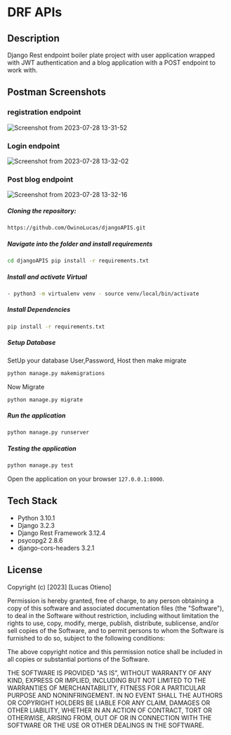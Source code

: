# DRF APIs
## Description
Django Rest endpoint boiler plate project with user application wrapped with JWT authentication and a blog application with a POST endpoint to work with.

## Postman Screenshots
### registration endpoint
![Screenshot from 2023-07-28 13-31-52](https://github.com/OwinoLucas/djangoAPIS/assets/60548928/ec8031c1-5971-4d0b-9c63-0623e3810591)
### Login endpoint
![Screenshot from 2023-07-28 13-32-02](https://github.com/OwinoLucas/djangoAPIS/assets/60548928/7ac9fd69-d8da-4c42-bf11-b775de7fc931)
### Post blog endpoint
![Screenshot from 2023-07-28 13-32-16](https://github.com/OwinoLucas/djangoAPIS/assets/60548928/1e198846-d77e-44b2-826d-29adfe9ca83c)


##### Cloning the repository:

```bash
https://github.com/OwinoLucas/djangoAPIS.git                                       
```

##### Navigate into the folder and install requirements

```bash
cd djangoAPIS pip install -r requirements.txt
```

##### Install and activate Virtual

```bash
- python3 -m virtualenv venv - source venv/local/bin/activate
```

##### Install Dependencies

```bash
pip install -r requirements.txt
```

##### Setup Database

SetUp your database User,Password, Host then make migrate

```bash
python manage.py makemigrations 
```

Now Migrate

```bash
python manage.py migrate
```

##### Run the application

```bash
python manage.py runserver
```

##### Testing the application

```bash
python manage.py test
```

Open the application on your browser `127.0.0.1:8000`.
## Tech Stack
* Python 3.10.1
* Django 3.2.3
* Django Rest Framework 3.12.4
* psycopg2 2.8.6
* django-cors-headers 3.2.1
## License
Copyright (c) [2023] [Lucas Otieno]

Permission is hereby granted, free of charge, to any person obtaining a copy
of this software and associated documentation files (the "Software"), to deal
in the Software without restriction, including without limitation the rights
to use, copy, modify, merge, publish, distribute, sublicense, and/or sell
copies of the Software, and to permit persons to whom the Software is
furnished to do so, subject to the following conditions:

The above copyright notice and this permission notice shall be included in all
copies or substantial portions of the Software.

THE SOFTWARE IS PROVIDED "AS IS", WITHOUT WARRANTY OF ANY KIND, EXPRESS OR
IMPLIED, INCLUDING BUT NOT LIMITED TO THE WARRANTIES OF MERCHANTABILITY,
FITNESS FOR A PARTICULAR PURPOSE AND NONINFRINGEMENT. IN NO EVENT SHALL THE
AUTHORS OR COPYRIGHT HOLDERS BE LIABLE FOR ANY CLAIM, DAMAGES OR OTHER
LIABILITY, WHETHER IN AN ACTION OF CONTRACT, TORT OR OTHERWISE, ARISING FROM,
OUT OF OR IN CONNECTION WITH THE SOFTWARE OR THE USE OR OTHER DEALINGS IN THE
SOFTWARE.